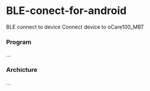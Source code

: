 # BLE-conect-for-android
BLE connect to device
Connect device to oCare100_MBT

### Program
...
### Archicture 
...

